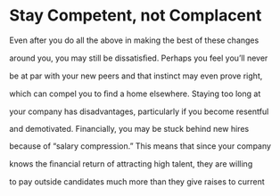# Stay Competent, not Complacent

Even after you do all the above in making the best of these changes

around you, you may still be dissatisﬁed. Perhaps you feel you’ll never

be at par with your new peers and that instinct may even prove right,

which can compel you to ﬁnd a home elsewhere. Staying too long at

your company has disadvantages, particularly if you become resentful

and demotivated. Financially, you may be stuck behind new hires

because of “salary compression.” This means that since your company

knows the ﬁnancial return of attracting high talent, they are willing

to pay outside candidates much more than they give raises to current